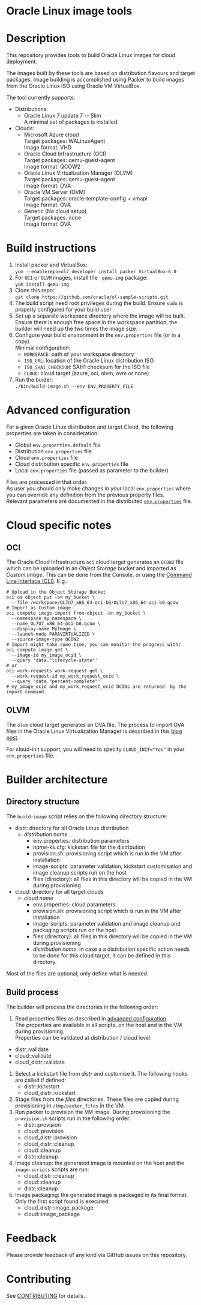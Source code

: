 Oracle Linux image tools
========================

# Description
This repository provides tools to build Oracle Linux images for cloud deployment.

The images built by these tools are based on distribution flavours and target packages.
Image building is accomplished using Packer to build images from the Oracle Linux ISO using Oracle VM VirtualBox.

The tool currently supports:
- Distributions:
  - Oracle Linux 7 update 7 -- Slim  
    A minimal set of packages is installed
- Clouds:
  - Microsoft Azure cloud  
    Target packages: WALinuxAgent  
    Image format: VHD
  - Oracle Cloud Infrastructure (OCI)  
    Target packages: qemu-guest-agent  
    Image format: QCOW2
  - Oracle Linux Virtualization Manager (OLVM)  
    Target packages: qemu-guest-agent  
    Image format: OVA
  - Oracle VM Server (OVM)  
    Target packages: oracle-template-config + vmapi  
    Image format: OVA
  - Generic (No cloud setup)  
    Target packages: none  
    Image format: OVA

# Build instructions
1. Install packer and VirtualBox:  
  `yum --enablerepo=ol7_developer install packer VirtualBox-6.0`
1. For `OCI` or `OLVM` images, install the ` qemu-img` package:  
  `yum install qemu-img`
1. Clone this repo:  
  `git clone https://github.com/oracle/ol-sample-scripts.git`
1. The build script need root privileges during the build.
  Ensure `sudo` is properly configured for your build user
1. Set up a separate workspace directory where the image will be built.
  Ensure there is enough free space in the workspace partition, the builder will need up the two times the image size.
1. Configure your build environment in the `env.properties` file (or in a copy).  
  Minimal configuration:
    - `WORKSPACE`: path of your workspace directory
    - `ISO_URL`: location of the Oracle Linux distribution ISO
    - `ISO_SHA1_CHECKSUM`: SAH1 checksum for the ISO file
    - `CLOUD`: cloud target (azure, oci, olvm, ovm or none)
1. Run the buider:  
  `./bin/build-image.sh --env ENV_PROPERTY_FILE`

# Advanced configuration
For a given Oracle Linux distribution and target Cloud, the following properties are taken in consideration:
- Global `env.properties.default` file
- Distribution `env.properties` file
- Cloud `env.properties` file
- Cloud distribution specific `env.properties` file
- Local `env.properties` file (passed as parameter to the builder)

Files are processed in that order.  
As user you should only make changes in your local `env.properties` where you can override any definition from the previous property files.  
Relevant parameters are documented in the distributed [`env.properties`](env.properties) file.

# Cloud specific notes
## OCI
The Oracle Cloud Infrastructure `oci` cloud target generates an `QCOW2` file which can be uploaded in an _Object Storage_ bucket and imported as _Custom Image_.
This can be done from the Console, or using the [Command Line Interface (CLI)](https://docs.cloud.oracle.com/en-us/iaas/Content/API/Concepts/cliconcepts.htm). E.g.:
```shell
# Upload in the Object Storage Bucket
oci os object put -bn my_bucket \
  --file /workspace/OL7U7_x86_64-oci-b0/OL7U7_x86_64-oci-b0.qcow
# Import as Custom image
oci compute image import from-object -bn my_bucket \
  --namespace my_namespace \
  --name OL7U7_x86_64-oci-b0.qcow \
  --display-name MyImage \
  --launch-mode PARAVIRTUALIZED \
  --source-image-type QCOW2
# Import might take some time, you can monitor the progress with:
oci compute image get \
  --image-id my_image_ocid \
  --query 'data."lifecycle-state"'
# or
oci work-requests work-request get \
  --work-request-id my_work_request_ocid \
  --query 'data."percent-complete"'
# my_image_ocid and my_work_request_ocid OCIDs are returned  by the import command
```

## OLVM
The `olvm` cloud target generates an OVA file. The process to import OVA files in the Oracle Linux Virtualization Manager is described in this [blog post](https://blogs.oracle.com/scoter/import-configure-oracle-linux-7-template-for-oracle-linux-kvm).

For cloud-init support, you will need to specify `CLOUD_INIT="Yes"` in your `env.properties` file.

# Builder architecture
## Directory structure
The `build-image` script relies on the following directory structure:
- distr: directory for all Oracle Linux distribution
  - _distribution name_
    - env.properties: distribution parameters
    - _name_-ks.cfg: kickstart file for the distribution
    - provision.sh: provisioning script which is run in the VM after installation
    - image-scripts: parameter validation, kickstart customisation and image cleanup scripts run on the host
    - files (directory): all files in this directory will be copied in the VM during provisioning
- cloud: directory for all target clouds
  - _cloud name_
    - env.properties: cloud parameters
    - provision.sh: provisioning script which is run in the VM after installation
    - image-scripts: parameter validation and image cleanup and packaging scripts run on the host
    - files (directory): all files in this directory will be copied in the VM during provisioning
    - _distribution name_: in case a a distribution specific action needs to be done for this cloud target, it can be defined in this directory.

Most of the files are optional, only define what is needed.

## Build process
The builder will process the directories in the following order:
1. Read properties files as described in [advanced configuration](#advanced-configuration).  
  The properties are available in all scripts, on the host and in the VM during provisioning.  
  Properties can be validated at distribution / cloud level:
  - distr::validate
  - cloud::validate
  - cloud_distr::validate
1. Select a kickstart file from _distr_ and customise it. The following hooks are called if defined:
    - distr::kickstart
    - cloud_distr::kickstart
1. Stage files from the _files_ directories. These files are copied during provisioning in `/tmp/packer_files` in the VM.
1. Run packer to provision the VM image.
  During provisioning the `provision.sh` scripts run in the following order:
    - distr::provision
    - cloud::provision
    - cloud_distr::provision
    - cloud_distr::cleanup
    - cloud::cleanup
    - distr::cleanup
1. Image cleanup: the generated image is mounted on the host and the `image-scripts` scripts are run:
    - cloud_distr::cleanup
    - cloud::cleanup
    - distr::cleanup
1. Image packaging: the generated image is packaged in its final format.
  Only the first script found is executed:
    - cloud_distr::image_package
    - cloud::image_package

# Feedback
Please provide feedback of any kind via GitHub issues on this repository.

# Contributing
See [CONTRIBUTING](CONTRIBUTING.md) for details.
